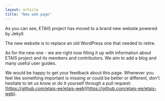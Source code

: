 ```yaml
---
layout: article
title: "New web page"
---
```


As you can see, ETAIS project has moved to a brand new website powered by Jekyll.   

The new website is to replace an old WordPress one that needed to retire. 

As for the new one - we are right now filling it up with information about ETAIS project and its members and contributors.
We aim to add a blog and many useful user guides.   

We would be happy to get your feedback about this page. Whenever you feel like something
important is missing or could be better or different, don't hesitate to let us know or do it yourself
through a pull request: [https://github.com/etais-ee/etais-web](https://github.com/etais-ee/etais-web).


